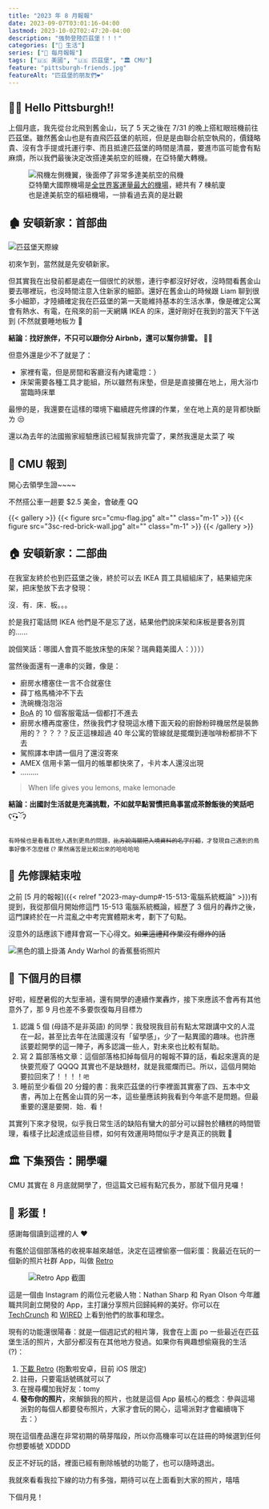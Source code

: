 ```yaml
---
title: "2023 年 8 月報報"
date: 2023-09-07T03:01:16-04:00
lastmod: 2023-10-02T02:47:20-04:00
description: "強勢登陸匹茲堡！！！"
categories: ["🍫 生活"]
series: ["📰 每月報報"]
tags: ["🇺🇸 美國", "🇺🇸 匹茲堡", "🏛 CMU"]
feature: "pittsburgh-friends.jpg"
featureAlt: "匹茲堡的朋友們❤️"
---
```


## 👋🏻 Hello Pittsburgh!!

上個月底，我先從台北飛到舊金山，玩了 5 天之後在 7/31 的晚上搭紅眼班機前往匹茲堡。雖然舊金山也是有直飛匹茲堡的航班，但是是由聯合航空執飛的，價錢略貴、沒有含手提或托運行李、而且抵達匹茲堡的時間是清晨，要進市區可能會有點麻煩，所以我們最後決定改搭達美航空的班機，在亞特蘭大轉機。

<figure>
    <img class="mx-auto my-0 rounded-md max-h-96" src="deltas-at-atl.jpg" alt="飛機左側機翼，後面停了非常多達美航空的飛機" loading="lazy">
    <figcaption class="text-center">亞特蘭大國際機場是<a href="https://en.wikipedia.org/wiki/List_of_busiest_airports_by_passenger_traffic" target="_blank" rel="noopener noreferrer">全世界客運量最大的機場</a>，總共有 7 棟航廈<br/>也是達美航空的樞紐機場，一排看過去真的是壯觀</figcaption>
</figure>

## 🏚️ 安頓新家：首部曲

![匹茲堡天際線](pittsburgh-skyline.jpg "搭著超過 130 年歷史的纜車到山頂，就可以遠眺匹茲堡市區的風景")

初來乍到，當然就是先安頓新家。

但其實我在出發前都是處在一個很忙的狀態，連行李都沒好好收，沒時間看舊金山要去哪裡玩，也沒時間注意入住新家的細節。還好在舊金山的時候跟 Liam 聊到很多小細節，才陸續確定我在匹茲堡的第一天能維持基本的生活水準，像是確定公寓會有熱水、有電，在飛來的前一天網購 IKEA 的床，還好剛好在我到的當天下午送到 (不然就要睡地板ㄌ 🥺

**結論：找好旅伴，不只可以跟你分 Airbnb，還可以幫你排雷。** 👍🏻

但意外還是少不了就是了：

- 家裡有電，但是房間和客廳沒有內建電燈：）
- 床架需要各種工具才能組，所以雖然有床墊，但是是直接攤在地上，用大浴巾當臨時床單

最慘的是，我還要在這樣的環境下繼續趕先修課的作業，坐在地上真的是背都快斷ㄌ 😒

還以為去年的法國搬家經驗應該已經幫我排完雷了，果然我還是太菜了 唉

## 🪪 CMU 報到

開心去領學生證~~~~

不然搭公車一趟要 $2.5 美金，會破產 QQ

{{< gallery >}}
{{< figure src="cmu-flag.jpg" alt="" class="m-1" >}}
{{< figure src="3sc-red-brick-wall.jpg" alt="" class="m-1" >}}
{{< /gallery >}}

## 🏠 安頓新家：二部曲

在我室友終於也到匹茲堡之後，終於可以去 IKEA 買工具組組床了，結果組完床架，把床墊放下去才發現：

沒．有．床．板。。。

於是我打電話問 IKEA 他們是不是忘了送，結果他們說床架和床板是要各別買的......

說個笑話：哪國人會買不能放床墊的床架？瑞典籍美國人：））））

當然後面還有一連串的災難，像是：

- 廚房水槽塞住一言不合就塞住
- 薛丁格馬桶沖不下去
- 洗碗機泡泡浴
- <abbr title="美國銀行">BoA</abbr> 的 10 個客服電話一個都打不進去
- 廚房水槽再度塞住，然後我們才發現這水槽下面天殺的廚餘粉碎機居然是裝飾用的？？？？？反正這棟超過 40 年公寓的管線就是擺爛到連咖啡粉都排不下去
- 駕照譯本申請一個月了還沒寄來
- AMEX 信用卡第一個月的帳單都快來了，卡片本人還沒出現
- .........

> When life gives you lemons, make lemonade

**結論：出國討生活就是充滿挑戰，不如就早點習慣把鳥事當成茶餘飯後的笑話吧** ʕ•̫͡•ོʔ

<small>有時候也是看看其他人遇到更鳥的問題，<del>比方說海關把入境資料的名字打錯</del>，才發現自己遇到的鳥事好像不怎麼樣 (? 果然痛苦是比較出來的哈哈哈哈</small>

## 🎉 先修課結束啦

之前 [5 月的報報]({{< relref "2023-may-dump#-15-513-電腦系統概論" >}})有提到，我從那個月開始修這門 15-513 電腦系統概論，經歷了 3 個月的轟炸之後，這門課終於在一片混亂之中考完實體期末考，劃下了句點。

沒意外的話應該下禮拜會寫一下心得文。~~如果這禮拜作業沒有爆炸的話~~

![黑色的牆上掛滿 Andy Warhol 的香蕉藝術照片](andy-warhol-museum-bananas.jpg "考完試的隔天應該是我這輩子最後 (也是唯一的) 一天沒有課業壓力的暑假<br/>我們一坨台灣人去了 Andy Warhol 美術館和卡內基科學中心")

## 🎯 下個月的目標

好啦，經歷暑假的大型車禍，還有開學的連續作業轟炸，接下來應該不會再有其他意外了，那 9 月也差不多要恢復每月目標ㄌ

1. 認識 5 個 (母語不是非英語) 的同學：我發現我目前有點太常跟講中文的人混在一起，甚至比去年在法國還沒有「留學感」，少了一點異國的趣味。也許應該要趁開學的這一陣子，再多認識一些人，對未來也比較有幫助。
2. 寫 2 篇部落格文章：這個部落格扣掉每個月的報報不算的話，看起來還真的是快要荒廢了 QQQQ 其實也不是缺題材，就是我擺爛而已。所以，這個月開始要拉回來了！！！！<small>吧</small>
3. 睡前至少看個 20 分鐘的書：我來匹茲堡的行李裡面其實塞了四、五本中文書，再加上在舊金山買的另一本，這些量應該夠我看到今年底不是問題。但最重要的還是要開．始．看！

其實列下來才發現，似乎我日常生活的缺陷有蠻大的部分可以歸咎於糟糕的時間管理，看樣子比起達成這些目標，如何有效運用時間似乎才是真正的挑戰 🤔

## 🏛 下集預告：開學囉

CMU 其實在 8 月底就開學了，但這篇文已經有點冗長ㄌ，那就下個月見囉！

## 🪺 彩蛋！

感謝每個讀到這裡的人 ❤️

有鑑於這個部落格的收視率越來越低，決定在這裡偷塞一個彩蛋：我最近在玩的一個新的照片社群 App，叫做 [Retro](https://www.retro.app)

<figure>
    <img class="mx-auto my-0 rounded-md max-h-96" src="retro-screenshot.jpg" alt="Retro App 截圖" loading="lazy">
</figure>

這是一個由 Instagram 的兩位元老級人物：Nathan Sharp 和 Ryan Olson 今年離職共同創立開發的 App，主打讓分享照片回歸純粹的美好。你可以在 [TechCrunch](https://techcrunch.com/2023/07/07/retro-is-a-deeply-personal-photo-journaling-app-for-close-friends/) 和 [WIRED](https://www.wired.com/story/retro-app-launch/) 上看到他們的故事和理念。

現有的功能還很陽春：就是一個週記式的相片簿，我會在上面 po 一些最近在匹茲堡生活的照片，大部分都沒有在其他地方發過。如果你有興趣想偷窺我的生活 (?)：

1. [下載 Retro](https://www.retro.app/download) (抱歉啦安卓，目前 iOS 限定)
2. 註冊，只要電話號碼就可以了
3. 在搜尋欄加我好友：tomy
4. **發布你的照片**，來解鎖我的照片，也就是這個 App 最核心的概念：參與這場派對的每個人都要發布照片，大家才會玩的開心，這場派對才會繼續嗨下去：）

現在這個產品還在非常初期的萌芽階段，所以你高機率可以在註冊的時候選到任何你想要帳號 XDDDD

反正不好玩的話，裡面已經有刪除帳號的功能了，也可以隨時退出。

我就來看看我拉下線的功力有多強，期待可以在上面看到大家的照片，嘻嘻

下個月見！
